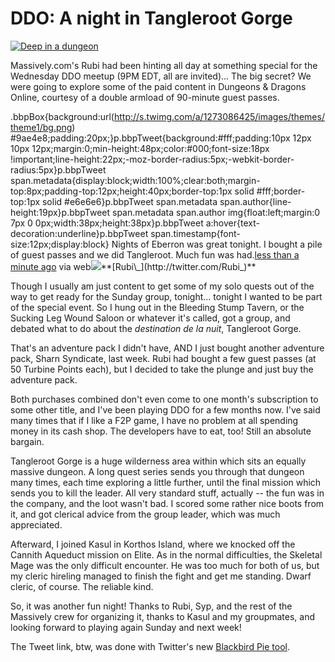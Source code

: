 # DDO: A night in Tangleroot Gorge

[![](http://westkarana.com/wp-content/uploads/2010/05/dndclient-2010-05-05-23-03-08-56.jpg "Deep in a dungeon")](http://westkarana.com/wp-content/uploads/2010/05/dndclient-2010-05-05-23-03-08-56.jpg)

Massively.com's Rubi had been hinting all day at something special for the Wednesday DDO meetup (9PM EDT, all are invited)... The big secret? We were going to explore some of the paid content in Dungeons & Dragons Online, courtesy of a double armload of 90-minute guest passes.

 .bbpBox{background:url(http://s.twimg.com/a/1273086425/images/themes/theme1/bg.png) #9ae4e8;padding:20px;}p.bbpTweet{background:#fff;padding:10px 12px 10px 12px;margin:0;min-height:48px;color:#000;font-size:18px !important;line-height:22px;-moz-border-radius:5px;-webkit-border-radius:5px}p.bbpTweet span.metadata{display:block;width:100%;clear:both;margin-top:8px;padding-top:12px;height:40px;border-top:1px solid #fff;border-top:1px solid #e6e6e6}p.bbpTweet span.metadata span.author{line-height:19px}p.bbpTweet span.metadata span.author img{float:left;margin:0 7px 0 0px;width:38px;height:38px}p.bbpTweet a:hover{text-decoration:underline}p.bbpTweet span.timestamp{font-size:12px;display:block} Nights of Eberron was great tonight. I bought a pile of guest passes and we did Tangleroot. Much fun was had.[less than a minute ago](http://twitter.com/Rubi_/status/13464161058 "Thu May 06 02:48:12 +0000 2010") via web[![](http://s.twimg.com/a/1273086425/images/default_profile_5_normal.png)](http://twitter.com/Rubi_)**[Rubi\_](http://twitter.com/Rubi_)**

 

Though I usually am just content to get some of my solo quests out of the way to get ready for the Sunday group, tonight... tonight I wanted to be part of the special event. So I hung out in the Bleeding Stump Tavern, or the Sucking Leg Wound Saloon or whatever it's called, got a group, and debated what to do about the *destination de la nuit*, Tangleroot Gorge.

That's an adventure pack I didn't have, AND I just bought another adventure pack, Sharn Syndicate, last week. Rubi had bought a few guest passes (at 50 Turbine Points each), but I decided to take the plunge and just buy the adventure pack.

Both purchases combined don't even come to one month's subscription to some other title, and I've been playing DDO for a few months now. I've said many times that if I like a F2P game, I have no problem at all spending money in its cash shop. The developers have to eat, too! Still an absolute bargain.

Tangleroot Gorge is a huge wilderness area within which sits an equally massive dungeon. A long quest series sends you through that dungeon many times, each time exploring a little further, until the final mission which sends you to kill the leader. All very standard stuff, actually -- the fun was in the company, and the loot wasn't bad. I scored some rather nice boots from it, and got clerical advice from the group leader, which was much appreciated.

Afterward, I joined Kasul in Korthos Island, where we knocked off the Cannith Aqueduct mission on Elite. As in the normal difficulties, the Skeletal Mage was the only difficult encounter. He was too much for both of us, but my cleric hireling managed to finish the fight and get me standing. Dwarf cleric, of course. The reliable kind.

So, it was another fun night! Thanks to Rubi, Syp, and the rest of the Massively crew for organizing it, thanks to Kasul and my groupmates, and looking forward to playing again Sunday and next week!

The Tweet link, btw, was done with Twitter's new [Blackbird Pie tool](http://media.twitter.com/blackbird-pie/).


